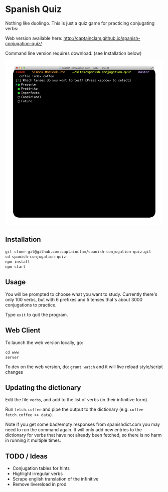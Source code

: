 # Spanish Quiz

Nothing like duolingo. This is just a quiz game for practicing conjugating verbs:

Web version available here: http://captainclam.github.io/spanish-conjugation-quiz/

Command line version requires download: (see Installation below)

![screenshots](anim.gif)


## Installation
```
git clone git@github.com:captainclam/spanish-conjugation-quiz.git
cd spanish-conjugation-quiz
npm install
npm start
```

## Usage

You will be prompted to choose what you want to study. Currently there's only 100 verbs, but with 6 prefixes and 5 tenses that's about 3000 conjugations to practice.

Type `exit` to quit the program.


## Web Client

To launch the web version locally, go:

```
cd www
server
```

To dev on the web version, do: `grunt watch` and it will live reload style/script changes


## Updating the dictionary

Edit the file `verbs`, and add to the list of verbs (in their infinitive form).

Run `fetch.coffee` and pipe the output to the dictionary (e.g. `coffee fetch.coffee >> data`).

Note if you get some bad/empty responses from spanishdict.com you may need to run the command again. It will only add new entries to the dictionary for verbs that have not already been fetched, so there is no harm in running it multiple times.


## TODO / Ideas

- Conjugation tables for hints
- Highlight irregular verbs
- Scrape english translation of the infinitive
- Remove livereload in prod
